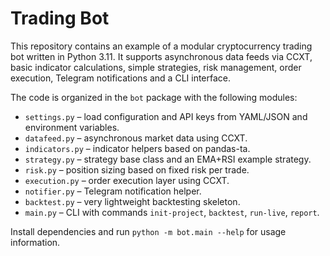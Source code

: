 # Trading Bot

This repository contains an example of a modular cryptocurrency trading bot written in Python 3.11. It supports asynchronous data feeds via CCXT, basic indicator calculations, simple strategies, risk management, order execution, Telegram notifications and a CLI interface.

The code is organized in the `bot` package with the following modules:

- `settings.py` – load configuration and API keys from YAML/JSON and environment variables.
- `datafeed.py` – asynchronous market data using CCXT.
- `indicators.py` – indicator helpers based on pandas-ta.
- `strategy.py` – strategy base class and an EMA+RSI example strategy.
- `risk.py` – position sizing based on fixed risk per trade.
- `execution.py` – order execution layer using CCXT.
- `notifier.py` – Telegram notification helper.
- `backtest.py` – very lightweight backtesting skeleton.
- `main.py` – CLI with commands `init-project`, `backtest`, `run-live`, `report`.

Install dependencies and run `python -m bot.main --help` for usage information.
